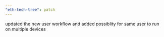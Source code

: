 ```yaml
---
"eth-tech-tree": patch
---
```


updated the new user workflow and added possiblity for same user to run on multiple devices

